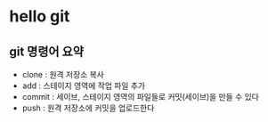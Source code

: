 # hello git

## git 명령어 요약

- clone : 원격 저장소 복사
- add : 스테이지 영역에 작업 파일 추가
- commit : 세이브,  스테이지 영역의 파일들로 커밋(세이브)을 만들 수 있다
- push : 원격 저장소에 커밋을 업로드한다 